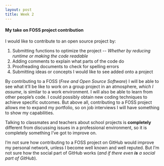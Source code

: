 ```yaml
---
layout: post
title: Week 2
---
```

#### My take on FOSS project contribution
I would like to contribute to an open source project by:  
1. Submitting functions to optimize the project -- _Whether by reducing runtime or making the code readable_
2. Adding comments to explain what parts of the code do
3. Proofreading documents to check for spelling errors
4. Submitting ideas or concepts I would like to see added onto a project

By contributing to a FOSS (_Free and Open Source Software_) I will be able to see what it’ll be like to work on a group project in an atmosphere, _which I assume_,  is similar to a work environment. I will also be able to learn from other people’s code. I could possibly obtain new coding techniques to achieve specific outcomes. But above all, contributing to a FOSS project allows me to expand my portfolio, so on job interviews I will have something to show my capabilities.

Talking to classmates and teachers about school projects is **completely** different from discussing issues in a professional environment, so it is completely something I’ve got to improve on.

I’m not sure how contributing to a FOSS project on GitHub would improve my personal network, unless I become well known and well reputed. But I’m not sure how the social part of GitHub works (_and if there even **is** a social part of GitHub_).
